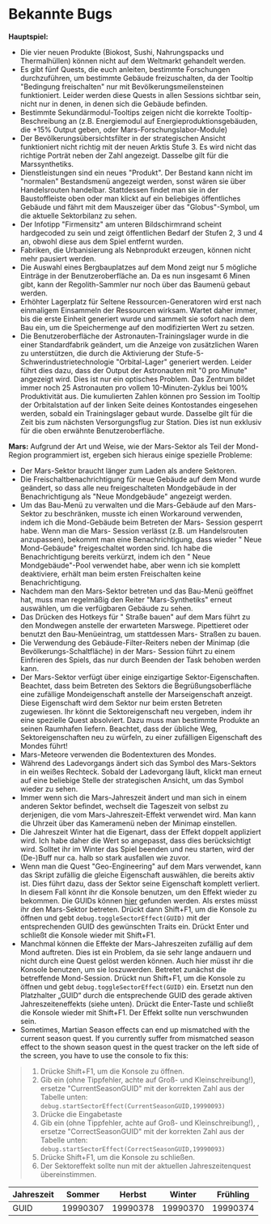# Bekannte Bugs

**Hauptspiel:**

- Die vier neuen Produkte (Biokost, Sushi, Nahrungspacks und Thermalhüllen) können nicht auf dem Weltmarkt gehandelt werden.
- Es gibt fünf Quests, die euch anleiten, bestimmte Forschungen durchzuführen, um bestimmte Gebäude freizuschalten, da der Tooltip "Bedingung freischalten" nur mit Bevölkerungsmeilensteinen funktioniert. Leider werden diese Quests in allen Sessions sichtbar sein, nicht nur in denen, in denen sich die Gebäude befinden.
- Bestimmte Sekundärmodul-Tooltips zeigen nicht die korrekte Tooltip-Beschreibung an (z.B. Energiemodul auf Energieproduktionsgebäuden, die +15% Output geben, oder Mars-Forschungslabor-Module)
- Der Bevölkerungsübersichtsfilter in der strategischen Ansicht funktioniert nicht richtig mit der neuen Arktis Stufe 3. Es wird nicht das richtige Porträt neben der Zahl angezeigt. Dasselbe gilt für die Marssynthetiks.
- Dienstleistungen sind ein neues "Produkt". Der Bestand kann nicht im "normalen" Bestandsmenü angezeigt werden, sonst wären sie über Handelsrouten handelbar. Stattdessen findet man sie in der Baustoffleiste oben oder man klickt auf ein beliebiges öffentliches Gebäude und fährt mit dem Mauszeiger über das "Globus"-Symbol, um die aktuelle Sektorbilanz zu sehen.
- Der Infotipp "Firmensitz" am unteren Bildschirmrand scheint hardgecoded zu sein und zeigt öffentlichen Bedarf der Stufen 2, 3 und 4 an, obwohl diese aus dem Spiel entfernt wurden.
- Fabriken, die Urbanisierung als Nebnprodukt erzeugen, können nicht mehr pausiert werden.
- Die Auswahl eines Bergbauplatzes auf dem Mond zeigt nur 5 mögliche Einträge in der Benutzeroberfläche an. Da es nun insgesamt 6 Minen gibt, kann der Regolith-Sammler nur noch über das Baumenü gebaut werden.
- Erhöhter Lagerplatz für Seltene Ressourcen-Generatoren wird erst nach einmaligem Einsammeln der Ressourcen wirksam. Wartet daher immer, bis die erste Einheit generiert wurde und sammelt sie sofort nach dem Bau ein, um die Speichermenge auf den modifizierten Wert zu setzen.
- Die Benutzeroberfläche der Astronauten-Trainingslager wurde in die einer Standardfabrik geändert, um die Anzeige von zusätzlichen Waren zu unterstützen, die durch die Aktivierung der Stufe-5-Schwerindustrietechnologie "Orbital-Lager" generiert werden. Leider führt dies dazu, dass der Output der Astronauten mit "0 pro Minute" angezeigt wird. Dies ist nur ein optisches Problem. Das Zentrum bildet immer noch 25 Astronauten pro vollem 10-Minuten-Zyklus bei 100% Produktivität aus. Die kumulierten Zahlen können pro Session im Tooltip der Orbitalstation auf der linken Seite deines Kontostandes eingesehen werden, sobald ein Trainingslager gebaut wurde. Dasselbe gilt für die Zeit bis zum nächsten Versorgungsflug zur Station. Dies ist nun exklusiv für die oben erwähnte Benutzeroberfläche.

**Mars:** Aufgrund der Art und Weise, wie der Mars-Sektor als Teil der Mond-Region programmiert ist, ergeben sich hieraus einige spezielle Probleme:

- Der Mars-Sektor braucht länger zum Laden als andere Sektoren.
- Die Freischaltbenachrichtigung für neue Gebäude auf dem Mond wurde geändert, so dass alle neu freigeschalteten Mondgebäude in der Benachrichtigung als "Neue Mondgebäude" angezeigt werden.
- Um das Bau-Menü zu verwalten und die Mars-Gebäude auf den Mars-Sektor zu beschränken, musste ich einen Workaround verwenden, indem ich die Mond-Gebäude beim Betreten der Mars- Session gesperrt habe. Wenn man die Mars- Session verlässt (z.B. um Handelsrouten anzupassen), bekommt man eine Benachrichtigung, dass wieder " Neue Mond-Gebäude" freigeschaltet worden sind. Ich habe die Benachrichtigung bereits verkürzt, indem ich den " Neue Mondgebäude"-Pool verwendet habe, aber wenn ich sie komplett deaktiviere, erhält man beim ersten Freischalten keine Benachrichtigung.
- Nachdem man den Mars-Sektor betreten und das Bau-Menü geöffnet hat, muss man regelmäßig den Reiter "Mars-Synthetiks" erneut auswählen, um die verfügbaren Gebäude zu sehen.
- Das Drücken des Hotkeys für " Straße bauen" auf dem Mars führt zu den Mondwegen anstelle der erwarteten Marswege. Pipettieret oder benutzt den Bau-Menüeintrag, um stattdessen Mars- Straßen zu bauen.
- Die Verwendung des Gebäude-Filter-Reiters neben der Minimap (die Bevölkerungs-Schaltfläche) in der Mars- Session führt zu einem Einfrieren des Spiels, das nur durch Beenden der Task behoben werden kann.
- Der Mars-Sektor verfügt über einige einzigartige Sektor-Eigenschaften. Beachtet, dass beim Betreten des Sektors die Begrüßungsoberfläche eine zufällige Mondeigenschaft anstelle der Marseigenschaft anzeigt. Diese Eigenschaft wird dem Sektor nur beim ersten Betreten zugewiesen. Ihr könnt die Sektoreigenschaft neu vergeben, indem ihr eine spezielle Quest absolviert. Dazu muss man bestimmte Produkte an seinen Raumhafen liefern. Beachtet, dass der übliche Weg, Sektoreigenschaften neu zu würfeln, zu einer zufälligen Eigenschaft des Mondes führt!
- Mars-Meteore verwenden die Bodentexturen des Mondes.
- Während des Ladevorgangs ändert sich das Symbol des Mars-Sektors in ein weißes Rechteck. Sobald der Ladevorgang läuft, klickt man erneut auf eine beliebige Stelle der strategischen Ansicht, um das Symbol wieder zu sehen.
- Immer wenn sich die Mars-Jahreszeit ändert und man sich in einem anderen Sektor befindet, wechselt die Tageszeit von selbst zu derjenigen, die vom Mars-Jahreszeit-Effekt verwendet wird. Man kann die Uhrzeit über das Kameramenü neben der Minimap einstellen.
- Die Jahreszeit Winter hat die Eigenart, dass der Effekt doppelt appliziert wird. Ich habe daher die Wert so angepasst, dass dies berücksichtigt wird. Solltet ihr im Winter das Spiel beenden und neu starten, wird der (De-)Buff nur ca. halb so stark ausfallen wie zuvor.
- Wenn man die Quest "Geo-Engineering" auf dem Mars verwendet, kann das Skript zufällig die gleiche Eigenschaft auswählen, die bereits aktiv ist. Dies führt dazu, dass der Sektor seine Eigenschaft komplett verliert. In diesem Fall könnt ihr die Konsole benutzen, um den Effekt wieder zu bekommen. Die GUIDs können [hier](/de/Anno2205/SectorTraits.md) gefunden werden. Als erstes müsst ihr den Mars-Sektor betreten. Drückt dann Shift+F1, um die Konsole zu öffnen und gebt `debug.toggleSectorEffect(GUID)` mit der entsprechenden GUID des gewünschten Traits ein. Drückt Enter und schließt die Konsole wieder mit Shift+F1.
- Manchmal können die Effekte der Mars-Jahreszeiten zufällig auf dem Mond auftreten. Dies ist ein Problem, da sie sehr lange andauern und nicht durch eine Quest gelöst werden können. Auch hier müsst ihr die Konsole benutzen, um sie loszuwerden. Betretet zunächst die betreffende Mond-Session. Drückt nun Shift+F1, um die Konsole zu öffnen und gebt `debug.toggleSectorEffect(GUID)` ein. Ersetzt nun den Platzhalter „GUID“ durch die entsprechende GUID des gerade aktiven Jahreszeiteneffekts (siehe unten). Drückt die Enter-Taste und schließt die Konsole wieder mit Shift+F1. Der Effekt sollte nun verschwunden sein.
- Sometimes, Martian Season effects can end up mismatched with the current season quest. If you currently suffer from mismatched season effect to the shown season quest in the quest tracker on the left side of the screen, you have to use the console to fix this:
> 1. Drücke Shift+F1, um die Konsole zu öffnen.
> 2. Gib ein (ohne Tippfehler, achte auf Groß- und Kleinschreibung!), ersetze "CurrentSeasonGUID" mit der korrekten Zahl aus der Tabelle unten:
`debug.startSectorEffect(CurrentSeasonGUID,19990093)`
> 3. Drücke die Eingabetaste
> 4. Gib ein (ohne Tippfehler, achte auf Groß- und Kleinschreibung!), , ersetze "CorrectSeasonGUID" mit der korrekten Zahl aus der Tabelle unten:
`debug.startSectorEffect(CorrectSeasonGUID,19990093)`
> 5. Drücke Shift+F1, um die Konsole zu schließen.
> 6. Der Sektoreffekt sollte nun mit der aktuellen Jahreszeitenquest übereinstimmen.

  |Jahreszeit|Sommer|Herbst|Winter|Frühling|
  |---|---|---|---|---|
  |GUID|19990307|19990378|19990370|19990374|
